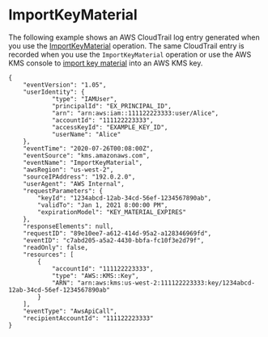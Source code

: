 # ImportKeyMaterial<a name="ct-importkeymaterial"></a>

The following example shows an AWS CloudTrail log entry generated when you use the [ImportKeyMaterial](https://docs.aws.amazon.com/kms/latest/APIReference/API_ImportKeyMaterial.html) operation\. The same CloudTrail entry is recorded when you use the `ImportKeyMaterial` operation or use the AWS KMS console to [import key material](importing-keys-import-key-material.md) into an AWS KMS key\.

```
{
    "eventVersion": "1.05",
    "userIdentity": {
            "type": "IAMUser",
            "principalId": "EX_PRINCIPAL_ID",
            "arn": "arn:aws:iam::111122223333:user/Alice",
            "accountId": "111122223333",
            "accessKeyId": "EXAMPLE_KEY_ID",
            "userName": "Alice"
    },
    "eventTime": "2020-07-26T00:08:00Z",
    "eventSource": "kms.amazonaws.com",
    "eventName": "ImportKeyMaterial",
    "awsRegion": "us-west-2",
    "sourceIPAddress": "192.0.2.0",
    "userAgent": "AWS Internal",
    "requestParameters": {
        "keyId": "1234abcd-12ab-34cd-56ef-1234567890ab",
        "validTo": "Jan 1, 2021 8:00:00 PM",
        "expirationModel": "KEY_MATERIAL_EXPIRES"
    },
    "responseElements": null,
    "requestID": "89e10ee7-a612-414d-95a2-a128346969fd",
    "eventID": "c7abd205-a5a2-4430-bbfa-fc10f3e2d79f",
    "readOnly": false,
    "resources": [
        {
            "accountId": "111122223333",
            "type": "AWS::KMS::Key",
            "ARN": "arn:aws:kms:us-west-2:111122223333:key/1234abcd-12ab-34cd-56ef-1234567890ab"
        }
    ],
    "eventType": "AwsApiCall",
    "recipientAccountId": "111122223333"
}
```